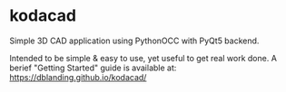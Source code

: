 # kodacad
Simple 3D CAD application using PythonOCC with PyQt5 backend.

Intended to be simple & easy to use, yet useful to get real work done.
A berief "Getting Started" guide is available at:  https://dblanding.github.io/kodacad/
